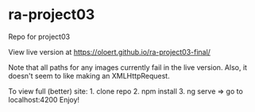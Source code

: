 # ra-project03
Repo for project03

View live version at https://oloert.github.io/ra-project03-final/

Note that all paths for any images currently fail in the live version. Also, it doesn't seem to like making an XMLHttpRequest.

To view full (better) site:
	1. clone repo
	2. npm install
	3. ng serve
	=> go to localhost:4200
	Enjoy!
